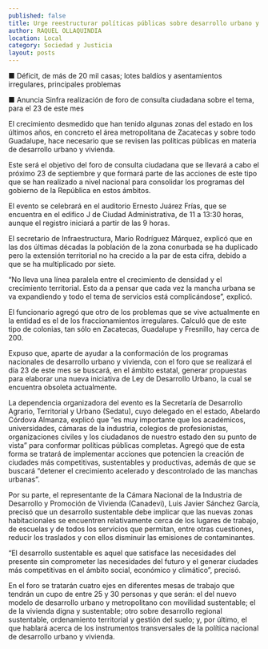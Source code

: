 ```yaml
---
published: false
title: Urge reestructurar políticas públicas sobre desarrollo urbano y vivienda
author: RAQUEL OLLAQUINDIA
location: Local
category: Sociedad y Justicia
layout: posts
---
```


■ Déficit, de más de 20 mil casas; lotes baldíos y asentamientos irregulares, principales problemas

■ Anuncia Sinfra realización de foro de consulta ciudadana sobre el tema, para el 23 de este mes

El crecimiento desmedido que han tenido algunas zonas del estado en los últimos años, en concreto el área metropolitana de Zacatecas y sobre todo Guadalupe, hace necesario que se revisen las políticas públicas en materia de desarrollo urbano y vivienda.

Este será el objetivo del foro de consulta ciudadana que se llevará a cabo el próximo 23 de septiembre y que formará parte de las acciones de este tipo que se han realizado a nivel nacional para consolidar los programas del gobierno de la República en estos ámbitos.

El evento se celebrará en el auditorio Ernesto Juárez Frías, que se encuentra en el edifico J de Ciudad Administrativa, de 11 a 13:30 horas, aunque el registro iniciará a partir de las 9 horas. 

El secretario de Infraestructura, Mario Rodríguez Márquez, explicó que en las dos últimas décadas la población de la zona conurbada se ha duplicado pero la extensión territorial no ha crecido a la par de esta cifra, debido a que se ha multiplicado por siete.

“No lleva una línea paralela entre el crecimiento de densidad y el crecimiento territorial. Esto da a pensar que cada vez la mancha urbana se va expandiendo y todo el tema de servicios está complicándose”, explicó.

El funcionario agregó que otro de los problemas que se vive actualmente en la entidad es el de los fraccionamientos irregulares. Calculó que de este tipo de colonias, tan sólo en Zacatecas, Guadalupe y Fresnillo, hay cerca de 200.

Expuso que, aparte de ayudar a la conformación de los programas nacionales de desarrollo urbano y vivienda, con el foro que se realizará el día 23 de este mes se buscará, en el ámbito estatal, generar propuestas para elaborar una nueva iniciativa de Ley de Desarrollo Urbano, la cual se encuentra obsoleta actualmente.

La dependencia organizadora del evento es la Secretaría de Desarrollo Agrario, Territorial y Urbano (Sedatu), cuyo delegado en el estado, Abelardo Córdova Almanza, explicó que “es muy importante que los académicos, universidades, cámaras de la industria, colegios de profesionistas, organizaciones civiles y los ciudadanos de nuestro estado den su punto de vista” para conformar políticas públicas completas.
Agregó que de esta forma se tratará de implementar acciones que potencien la creación de ciudades más competitivas, sustentables y productivas, además de que se buscará “detener el crecimiento acelerado y descontrolado de las manchas urbanas”.

Por su parte, el representante de la Cámara Nacional de la Industria de Desarrollo y Promoción de Vivienda (Canadevi), Luis Javier Sánchez García, precisó que un desarrollo sustentable debe implicar que las nuevas zonas habitacionales se encuentren relativamente cerca de los lugares de trabajo, de escuelas y de todos los servicios que permitan, entre otras cuestiones, reducir los traslados y con ellos disminuir las emisiones de contaminantes.

“El desarrollo sustentable es aquel que satisface las necesidades del presente sin comprometer las necesidades del futuro y el generar ciudades más competitivas en el ámbito social, económico y climático”, precisó.

En el foro se tratarán cuatro ejes en diferentes mesas de trabajo que tendrán un cupo de entre 25 y 30 personas y que serán: el del nuevo modelo de desarrollo urbano y metropolitano con movilidad sustentable; el de la vivienda digna y sustentable; otro sobre desarrollo regional sustentable, ordenamiento territorial y gestión del suelo; y, por último, el que hablará acerca de los instrumentos transversales de la política nacional de desarrollo urbano y vivienda.
